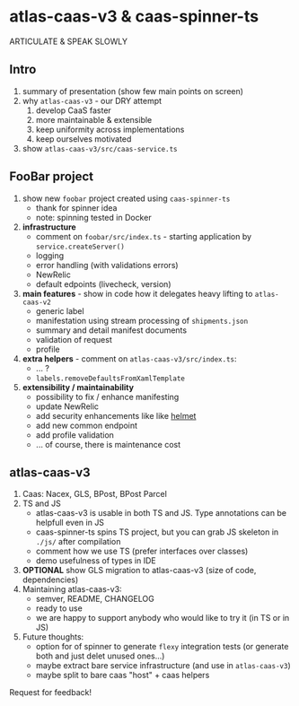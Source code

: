 # atlas-caas-v3 & caas-spinner-ts

ARTICULATE & SPEAK SLOWLY

## Intro

1. summary of presentation (show few main points on screen)
2. why `atlas-caas-v3` - our DRY attempt
    1. develop CaaS faster
    2. more maintainable & extensible
    3. keep uniformity across implementations 
    4. keep ourselves motivated
3. show `atlas-caas-v3/src/caas-service.ts`

## FooBar project

1. show new `foobar` project created using `caas-spinner-ts`
    * thank for spinner idea
    * note: spinning tested in Docker
2. **infrastructure**
    * comment on `foobar/src/index.ts` - starting application by `service.createServer()`
    * logging
    * error handling (with validations errors)
    * NewRelic
    * default edpoints (livecheck, version)
3. **main features** - show in code how it delegates heavy lifting to `atlas-caas-v2`
    * generic label
    * manifestation using stream processing of `shipments.json`
    * summary and detail manifest documents
    * validation of request
    * profile
4. **extra helpers** - comment on `atlas-caas-v3/src/index.ts`:
    * ... ?
    * `labels.removeDefaultsFromXamlTemplate`
5. **extensibility / maintainability**    
    * possibility to fix / enhance manifesting
    * update NewRelic
    * add security enhancements like like [helmet](https://www.npmjs.com/package/helmet) 
    * add new common endpoint
    * add profile validation
    * ... of course, there is maintenance cost



## atlas-caas-v3

1. Caas: Nacex, GLS, BPost, BPost Parcel
2. TS and JS
    * atlas-caas-v3 is usable in both TS and JS. Type annotations can be helpfull even in JS
    * caas-spinner-ts spins TS project, but you can grab JS skeleton in `./js/` after compilation
    * comment how we use TS (prefer interfaces over classes)
    * demo usefulness of types in IDE
3. **OPTIONAL** show GLS migration to atlas-caas-v3 (size of code, dependencies)
3. Maintaining atlas-caas-v3:
    * semver, README, CHANGELOG    
    * ready to use
    * we are happy to support anybody who would like to try it (in TS or in JS)
4. Future thoughts:
    * option for of spinner to generate `flexy` integration tests
      (or generate both and just delet unused ones...)
    * maybe extract bare service infrastructure (and use in `atlas-caas-v3`)
    * maybe split to bare caas "host" + caas helpers

Request for feedback!

